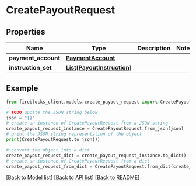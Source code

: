# CreatePayoutRequest


## Properties

Name | Type | Description | Notes
------------ | ------------- | ------------- | -------------
**payment_account** | [**PaymentAccount**](PaymentAccount.md) |  | 
**instruction_set** | [**List[PayoutInstruction]**](PayoutInstruction.md) |  | 

## Example

```python
from fireblocks_client.models.create_payout_request import CreatePayoutRequest

# TODO update the JSON string below
json = "{}"
# create an instance of CreatePayoutRequest from a JSON string
create_payout_request_instance = CreatePayoutRequest.from_json(json)
# print the JSON string representation of the object
print(CreatePayoutRequest.to_json())

# convert the object into a dict
create_payout_request_dict = create_payout_request_instance.to_dict()
# create an instance of CreatePayoutRequest from a dict
create_payout_request_from_dict = CreatePayoutRequest.from_dict(create_payout_request_dict)
```
[[Back to Model list]](../README.md#documentation-for-models) [[Back to API list]](../README.md#documentation-for-api-endpoints) [[Back to README]](../README.md)


